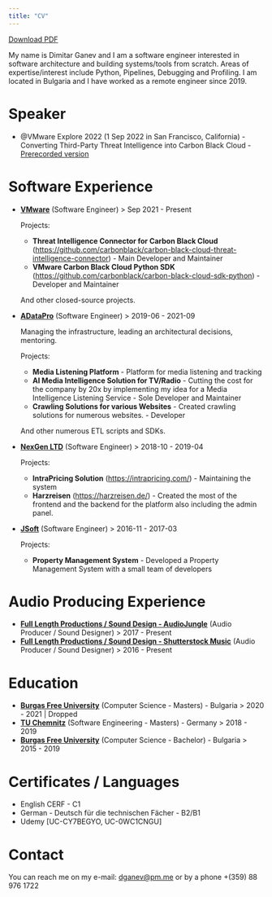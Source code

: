 ```yaml
---
title: "CV"
---
```


[Download PDF](/cv/cv.pdf)

My name is Dimitar Ganev and I am a software engineer interested in software architecture and building systems/tools from scratch. Areas of expertise/interest include Python, Pipelines, Debugging and Profiling. I am located in Bulgaria and I have worked as a remote engineer since 2019.


# Speaker

* @VMware Explore 2022 (1 Sep 2022 in San Francisco, California) - Converting Third-Party Threat Intelligence into Carbon Black Cloud - [Prerecorded version](https://www.youtube.com/watch?v=e74if-9KSZ4&list=PLnopqt07fPn1kBTIHiQ8ZeYaZQ-HQrXVg&index=13)


# **Software Experience**

* [**VMware**](https://www.vmware.com/) (Software Engineer) > Sep 2021 - Present

    Projects:

    - **Threat Intelligence Connector for Carbon Black Cloud** (https://github.com/carbonblack/carbon-black-cloud-threat-intelligence-connector) - Main Developer and Maintainer
    - **VMware Carbon Black Cloud Python SDK** (https://github.com/carbonblack/carbon-black-cloud-sdk-python) - Developer and Maintainer

    And other closed-source projects.

* [**ADataPro**](https://www.aiidatapro.com/) (Software Engineer) > 2019-06 - 2021-09

    Managing the infrastructure, leading an architectural decisions, mentoring.

    Projects:

    - **Media Listening Platform** - Platform for media listening and tracking
    - **AI Media Intelligence Solution for TV/Radio** - Cutting the cost for the company by 20x by implementing my idea for a Media Intelligence Listening Service - Sole Developer and Maintainer
    - **Crawling Solutions for various Websites** - Created crawling solutions for numerous websites. - Developer 
    
    And other numerous ETL scripts and SDKs.


* [**NexGen LTD**](https://nex-gen.eu/) (Software Engineer) > 2018-10 - 2019-04

    Projects:

    - **IntraPricing Solution** (https://intrapricing.com/) - Maintaining the system
    - **Harzreisen** (https://harzreisen.de/) - Created the most of the frontend and the backend for the platform also including the admin panel.

* [**JSoft**](https://www.j-soft.net/) (Software Engineer) > 2016-11 - 2017-03

    Projects:

    - **Property Management System** - Developed a Property Management System with a small team of developers

# **Audio Producing Experience**

* [**Full Length Productions / Sound Design - AudioJungle**](https://audiojungle.net/user/fujimsc/portfolio) (Audio Producer / Sound Designer) > 2017 - Present
* [**Full Length Productions / Sound Design - Shutterstock Music**](https://www.shutterstock.com/music/artist/Fuji) (Audio Producer / Sound Designer) > 2016 - Present

# **Education**
* [**Burgas Free University**](https://www.bfu.bg/bg) (Computer Science - Masters) - Bulgaria > 2020 - 2021 | Dropped
* [**TU Chemnitz**](https://www.tu-chemnitz.de/index.html.en) (Software Engineering - Masters) - Germany > 2018 - 2019
* [**Burgas Free University**](https://www.bfu.bg/bg) (Computer Science - Bachelor) - Bulgaria > 2015 - 2019

# **Certificates / Languages**

- English CERF - C1
- German - Deutsch für die technischen Fächer - B2/B1
- Udemy [UC-CY7BEGYO, UC-0WC1CNGU]

# **Contact**

You can reach me on my e-mail: dganev@pm.me or by a phone +(359) 88 976 1722